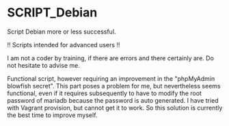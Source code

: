 # SCRIPT_Debian
Script Debian more or less successful.

!! Scripts intended for advanced users !!

I am not a coder by training, if there are errors and there certainly are. Do not hesitate to advise me.


Functional script, however requiring an improvement in the "phpMyAdmin blowfish secret".
This part poses a problem for me, but nevertheless seems functional, even if it requires subsequently to have to modify the root password of mariadb because the password is auto generated.
I have tried with Vagrant provision, but cannot get it to work. So this solution is currently the best time to improve myself.
